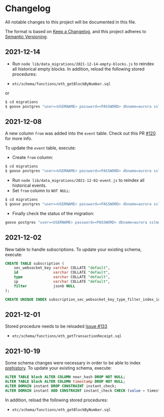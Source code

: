 # Changelog

All notable changes to this project will be documented in this file.

The format is based on [Keep a Changelog](https://keepachangelog.com/en/1.0.0/),
and this project adheres to [Semantic Versioning](https://semver.org/spec/v2.0.0.html).


## 2021-12-14

- Run `node lib/data_migrations/2021-12-14-empty-blocks.js` to reindex all historical empty blocks.
In addition, reload the following stored procedures:

- `etc/schema/functions/eth_getBlockByNumber.sql`

or

```bash
$ cd migrations
$ goose postgres "user=<USERNAME> password=<PASSWORD> dbname=aurora sslmode=disable" up
```

## 2021-12-08

A new column `from` was added into the `event` table. Check out this PR [#120](https://github.com/aurora-is-near/aurora-relayer/pull/120) for more info.

To update the `event` table, execute:

- Create `from` column:

```bash
$ cd migrations
$ goose postgres "user=<USERNAME> password=<PASSWORD> dbname=aurora sslmode=disable" up-to 20211208103001
```

- Run `node lib/data_migrations/2021-12-02-event.js` to reindex all historical events.
- Set `from` column to `NOT NULL`:

```bash
$ cd migrations
$ goose postgres "user=<USERNAME> password=<PASSWORD> dbname=aurora sslmode=disable" up-to 20211208110338
```
- Finally check the status of the migration:
```bash
goose postgres "user=<USERNAME> password=<PASSWORD> dbname=aurora sslmode=disable" status
```
## 2021-12-02

New table to handle subscriptions.
To update your existing schema, execute:

```sql
CREATE TABLE subscription (
	sec_websocket_key varchar COLLATE "default",
	id                varchar COLLATE "default",
	type              varchar COLLATE "default",
	ip                varchar COLLATE "default",
	filter            jsonb NULL
);

CREATE UNIQUE INDEX subscription_sec_websocket_key_type_filter_index_idx ON subscription (sec_websocket_key, type, filter);
```
## 2021-12-01

Stored procedure needs to be reloaded [Issue #133](https://github.com/aurora-is-near/aurora-relayer/issues/133)

- `etc/schema/functions/eth_getTransactionReceipt.sql`

## 2021-10-19

Some schema changes were necessary in order to be able to index
[prehistory]. To update your existing schema, execute:

```sql
ALTER TABLE block ALTER COLUMN near_hash DROP NOT NULL;
ALTER TABLE block ALTER COLUMN timestamp DROP NOT NULL;
ALTER DOMAIN instant DROP CONSTRAINT instant_check;
ALTER DOMAIN instant ADD CONSTRAINT instant_check CHECK (value = timestamptz '1970-01-01T00:00:00Z' OR value > timestamptz '2015-07-30T00:00:00Z');
```

In addition, reload the following stored procedures:

- `etc/schema/functions/eth_getBlockByNumber.sql`

[prehistory]: https://github.com/aurora-is-near/aurora-relayer-dumps
